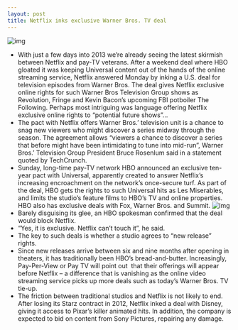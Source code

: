 ```yaml
---
layout: post
title: Netflix inks exclusive Warner Bros. TV deal
---
```

![img](http://media.idownloadblog.com/wp-content/uploads/2012/08/Wi-Fi-Plus-Cellular-Netflix.jpg)
* With just a few days into 2013 we’re already seeing the latest skirmish between Netflix and pay-TV veterans. After a weekend deal where HBO gloated it was keeping Universal content out of the hands of the online streaming service, Netflix answered Monday by inking a U.S. deal for television episodes from Warner Bros. The deal gives Netflix exclusive online rights for such Warner Bros Television Group shows as Revolution, Fringe and Kevin Bacon’s upcoming FBI potboiler The Following. Perhaps most intriguing was language offering Netflix exclusive online rights to “potential future shows”…
* The pact with Netflix offers Warner Bros.’ television unit is a chance to snag new viewers who might discover a series midway through the season. The agreement allows “viewers a chance to discover a series that before might have been intimidating to tune into mid-run”, Warner Bros.’ Television Group President Bruce Rosenlum said in a statement quoted by TechCrunch.
* Sunday, long-time pay-TV network HBO announced an exclusive ten-year pact with Universal, apparently created to answer Netflix’s increasing encroachment on the network’s once-secure turf. As part of the deal, HBO gets the rights to such Universal hits as Les Miserables, and limits the studio’s feature films to HBO’s TV and online properties. HBO also has exclusive deals with Fox, Warner Bros. and Summit.
![img](http://media.idownloadblog.com/wp-content/uploads/2013/01/Revolution-teaser-001.jpg)
* Barely disguising its glee, an HBO spokesman confirmed that the deal would block Netflix.
* “Yes, it is exclusive. Netflix can’t touch it”, he said. 
* The key to such deals is whether a studio agrees to “new release” rights.
* Since new releases arrive between six and nine months after opening in theaters, it has traditionally been HBO’s bread-and-butter. Increasingly, Pay-Per-View or Pay TV will point out  that their offerings will appear before Netflix – a difference that is vanishing as the online video streaming service picks up more deals such as today’s Warner Bros. TV tie-up.
* The friction between traditional studios and Netflix is not likely to end. After losing its Starz contract in 2012, Netflix inked a deal with Disney, giving it access to Pixar’s killer animated hits. In addition, the company is expected to bid on content from Sony Pictures, repairing any damage.

